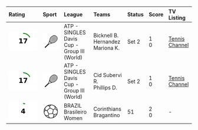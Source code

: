 | Rating                                                                                                                                 | Sport                                                                                                        | League                                         | Teams                               | Status   | Score   | TV Listing                                                                 |
|:---------------------------------------------------------------------------------------------------------------------------------------|:-------------------------------------------------------------------------------------------------------------|:-----------------------------------------------|:------------------------------------|:---------|:--------|:---------------------------------------------------------------------------|
| <img src="https://raw.githubusercontent.com/BlakeDuncan25/Donut-SVG-Ratings/bac4e4a278175106499642192132b1786a9aec38/17.svg" alt="17"> | <img src="https://raw.githubusercontent.com/BlakeDuncan25/Donut-SVG-Ratings/master/tennis.png" alt="Tennis"> | ATP - SINGLES<br>Davis Cup - Group III (World) | Bicknell B.<br>Hernandez Mariona K. | Set 2    | 1<br>0  | <a href="https://www.tennischannel.com/en-us/page/home">Tennis Channel</a> |
| <img src="https://raw.githubusercontent.com/BlakeDuncan25/Donut-SVG-Ratings/bac4e4a278175106499642192132b1786a9aec38/17.svg" alt="17"> | <img src="https://raw.githubusercontent.com/BlakeDuncan25/Donut-SVG-Ratings/master/tennis.png" alt="Tennis"> | ATP - SINGLES<br>Davis Cup - Group III (World) | Cid Subervi R.<br>Phillips D.       | Set 2    | 1<br>0  | <a href="https://www.tennischannel.com/en-us/page/home">Tennis Channel</a> |
| <img src="https://raw.githubusercontent.com/BlakeDuncan25/Donut-SVG-Ratings/bac4e4a278175106499642192132b1786a9aec38/4.svg" alt="4">   | <img src="https://raw.githubusercontent.com/BlakeDuncan25/Donut-SVG-Ratings/master/soccer.png" alt="Soccer"> | BRAZIL<br>Brasileiro Women                     | Corinthians<br>Bragantino           | 51       | 2<br>0  | -                                                                          |